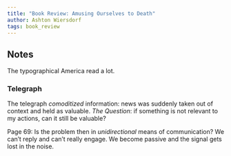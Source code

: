 ```yaml
---
title: "Book Review: Amusing Ourselves to Death"
author: Ashton Wiersdorf
tags: book_review
---
```


## Notes

The typographical America read a lot.

### Telegraph

The telegraph *comoditized* information: news was suddenly taken out of context and held as valuable. *The Question*: if something is not relevant to my actions, can it still be valuable?

Page 69: Is the problem then in *unidirectional* means of communication? We can’t reply and can’t really engage. We become passive and the signal gets lost in the noise.